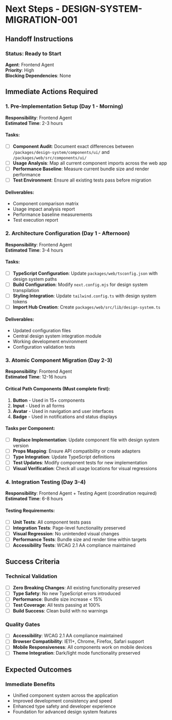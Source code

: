 # Next Steps - DESIGN-SYSTEM-MIGRATION-001

## Handoff Instructions

### **Status**: Ready to Start
**Agent**: Frontend Agent  
**Priority**: High  
**Blocking Dependencies**: None  

## **Immediate Actions Required**

### **1. Pre-Implementation Setup (Day 1 - Morning)**
**Responsibility**: Frontend Agent  
**Estimated Time**: 2-3 hours

#### **Tasks**:
- [ ] **Component Audit**: Document exact differences between `/packages/design-system/components/ui/` and `/packages/web/src/components/ui/`
- [ ] **Usage Analysis**: Map all current component imports across the web app
- [ ] **Performance Baseline**: Measure current bundle size and render performance
- [ ] **Test Environment**: Ensure all existing tests pass before migration

#### **Deliverables**:
- Component comparison matrix
- Usage impact analysis report
- Performance baseline measurements
- Test execution report

### **2. Architecture Configuration (Day 1 - Afternoon)**
**Responsibility**: Frontend Agent  
**Estimated Time**: 3-4 hours

#### **Tasks**:
- [ ] **TypeScript Configuration**: Update `packages/web/tsconfig.json` with design system paths
- [ ] **Build Configuration**: Modify `next.config.mjs` for design system transpilation
- [ ] **Styling Integration**: Update `tailwind.config.ts` with design system tokens
- [ ] **Import Hub Creation**: Create `packages/web/src/lib/design-system.ts`

#### **Deliverables**:
- Updated configuration files
- Central design system integration module
- Working development environment
- Configuration validation tests

### **3. Atomic Component Migration (Day 2-3)**
**Responsibility**: Frontend Agent  
**Estimated Time**: 12-16 hours

#### **Critical Path Components** (Must complete first):
1. **Button** - Used in 15+ components
2. **Input** - Used in all forms
3. **Avatar** - Used in navigation and user interfaces
4. **Badge** - Used in notifications and status displays

#### **Tasks per Component**:
- [ ] **Replace Implementation**: Update component file with design system version
- [ ] **Props Mapping**: Ensure API compatibility or create adapters
- [ ] **Type Integration**: Update TypeScript definitions
- [ ] **Test Updates**: Modify component tests for new implementation
- [ ] **Visual Verification**: Check all usage locations for visual regressions

### **4. Integration Testing (Day 3-4)**
**Responsibility**: Frontend Agent + Testing Agent (coordination required)  
**Estimated Time**: 6-8 hours

#### **Testing Requirements**:
- [ ] **Unit Tests**: All component tests pass
- [ ] **Integration Tests**: Page-level functionality preserved
- [ ] **Visual Regression**: No unintended visual changes
- [ ] **Performance Tests**: Bundle size and render time within targets
- [ ] **Accessibility Tests**: WCAG 2.1 AA compliance maintained

## **Success Criteria**

### **Technical Validation**
- [ ] **Zero Breaking Changes**: All existing functionality preserved
- [ ] **Type Safety**: No new TypeScript errors introduced
- [ ] **Performance**: Bundle size increase < 15%
- [ ] **Test Coverage**: All tests passing at 100%
- [ ] **Build Success**: Clean build with no warnings

### **Quality Gates**
- [ ] **Accessibility**: WCAG 2.1 AA compliance maintained
- [ ] **Browser Compatibility**: IE11+, Chrome, Firefox, Safari support
- [ ] **Mobile Responsiveness**: All components work on mobile devices
- [ ] **Theme Integration**: Dark/light mode functionality preserved

## **Expected Outcomes**

### **Immediate Benefits**
- Unified component system across the application
- Improved development consistency and speed
- Enhanced type safety and developer experience
- Foundation for advanced design system features